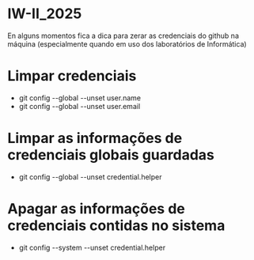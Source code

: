 # IW-II_2025


En alguns momentos fica a dica para zerar as credenciais do github na máquina (especialmente quando em uso dos laboratórios de Informática)

# Limpar credenciais
- git config --global --unset user.name
- git config --global --unset user.email
# Limpar as informações de credenciais globais guardadas
- git config --global --unset credential.helper
# Apagar as informações de credenciais contidas no sistema
- git config --system --unset credential.helper
